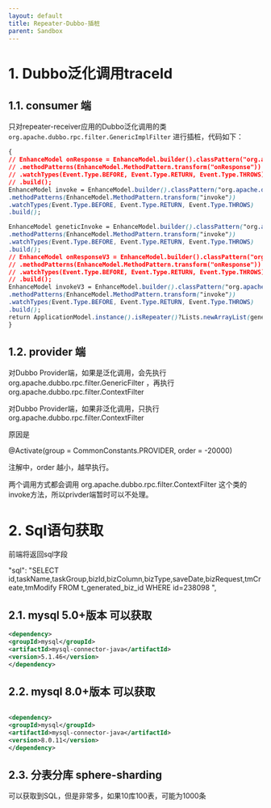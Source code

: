 ```yaml
---
layout: default
title: Repeater-Dubbo-插桩
parent: Sandbox
---
```


# 1. Dubbo泛化调用traceId
## 1.1. consumer 端
只对repeater-receiver应用的Dubbo泛化调用的类
`org.apache.dubbo.rpc.filter.GenericImplFilter`
进行插桩，代码如下：

```css
{
// EnhanceModel onResponse = EnhanceModel.builder().classPattern("org.apache.dubbo.rpc.filter.ConsumerContextFilter$ConsumerContextListener")
// .methodPatterns(EnhanceModel.MethodPattern.transform("onResponse"))
// .watchTypes(Event.Type.BEFORE, Event.Type.RETURN, Event.Type.THROWS)
// .build();
EnhanceModel invoke = EnhanceModel.builder().classPattern("org.apache.dubbo.rpc.filter.ConsumerContextFilter")
.methodPatterns(EnhanceModel.MethodPattern.transform("invoke"))
.watchTypes(Event.Type.BEFORE, Event.Type.RETURN, Event.Type.THROWS)
.build();

EnhanceModel geneticInvoke = EnhanceModel.builder().classPattern("org.apache.dubbo.rpc.filter.GenericImplFilter")
.methodPatterns(EnhanceModel.MethodPattern.transform("invoke"))
.watchTypes(Event.Type.BEFORE, Event.Type.RETURN, Event.Type.THROWS)
.build();
// EnhanceModel onResponseV3 = EnhanceModel.builder().classPattern("org.apache.dubbo.rpc.cluster.filter.support.ConsumerContextFilter")
// .methodPatterns(EnhanceModel.MethodPattern.transform("onResponse"))
// .watchTypes(Event.Type.BEFORE, Event.Type.RETURN, Event.Type.THROWS)
// .build();
EnhanceModel invokeV3 = EnhanceModel.builder().classPattern("org.apache.dubbo.rpc.cluster.filter.support.ConsumerContextFilter")
.methodPatterns(EnhanceModel.MethodPattern.transform("invoke"))
.watchTypes(Event.Type.BEFORE, Event.Type.RETURN, Event.Type.THROWS)
.build();
return ApplicationModel.instance().isRepeater()?Lists.newArrayList(geneticInvoke):Lists.newArrayList(invoke,invokeV3);
}
```

## 1.2. provider 端
对Dubbo Provider端，如果是泛化调用，会先执行 org.apache.dubbo.rpc.filter.GenericFilter ，再执行 org.apache.dubbo.rpc.filter.ContextFilter

对Dubbo Provider端，如果非泛化调用，只执行org.apache.dubbo.rpc.filter.ContextFilter

原因是

@Activate(group = CommonConstants.PROVIDER, order = -20000)

注解中，order 越小，越早执行。

两个调用方式都会调用 org.apache.dubbo.rpc.filter.ContextFilter 这个类的invoke方法，所以privder端暂时可以不处理。



# 2. Sql语句获取
前端将返回sql字段

"sql": "SELECT id,taskName,taskGroup,bizId,bizColumn,bizType,saveDate,bizRequest,tmCreate,tmModify FROM t_generated_biz_id WHERE id=238098 ",


## 2.1. mysql 5.0+版本 可以获取
```xml
<dependency>
<groupId>mysql</groupId>
<artifactId>mysql-connector-java</artifactId>
<version>5.1.46</version>
</dependency>
```

## 2.2. mysql 8.0+版本 可以获取

```xml

<dependency>
<groupId>mysql</groupId>
<artifactId>mysql-connector-java</artifactId>
<version>8.0.11</version>
</dependency>
```


## 2.3. 分表分库 sphere-sharding
可以获取到SQL，但是非常多，如果10库100表，可能为1000条